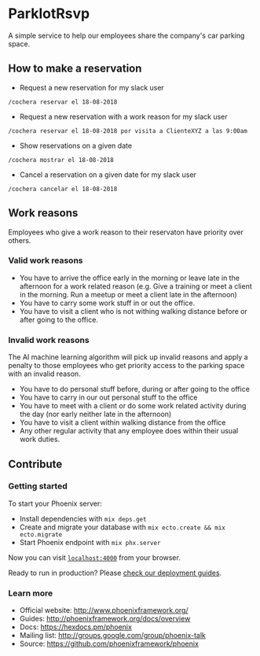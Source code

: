 # ParklotRsvp

A simple service to help our employees share the company's car parking space.

## How to make a reservation

* Request a new reservation for my slack user

`/cochera reservar el 18-08-2018`

* Request a new reservation with a work reason for my slack user

`/cochera reservar el 18-08-2018 por visita a ClienteXYZ a las 9:00am`

* Show reservations on a given date

`/cochera mostrar el 18-08-2018`

* Cancel a reservation on a given date for my slack user

`/cochera cancelar el 18-08-2018`

## Work reasons

Employees who give a work reason to their reservaton have priority over others.

### Valid work reasons

* You have to arrive the office early in the morning or leave late in the afternoon for a work related reason (e.g. Give a training or meet a client in the morning. Run a meetup or meet a client late in the afternoon)
* You have to carry some work stuff in or out the office.
* You have to visit a client who is not withing walking distance before or after going to the office.

### Invalid work reasons

The AI machine learning algorithm will pick up invalid reasons and apply a penalty to those employees who get priority access to the parking space with an invalid reason.

* You have to do personal stuff before, during or after going to the office
* You have to carry in our out personal stuff to the office
* You have to meet with a client or do some work related activity during the day (nor early neither late in the afternoon)
* You have to visit a client within walking distance from the office
* Any other regular activity that any employee does within their usual work duties.

## Contribute

### Getting started

To start your Phoenix server:

  * Install dependencies with `mix deps.get`
  * Create and migrate your database with `mix ecto.create && mix ecto.migrate`
  * Start Phoenix endpoint with `mix phx.server`

Now you can visit [`localhost:4000`](http://localhost:4000) from your browser.

Ready to run in production? Please [check our deployment guides](http://www.phoenixframework.org/docs/deployment).

### Learn more

  * Official website: http://www.phoenixframework.org/
  * Guides: http://phoenixframework.org/docs/overview
  * Docs: https://hexdocs.pm/phoenix
  * Mailing list: http://groups.google.com/group/phoenix-talk
  * Source: https://github.com/phoenixframework/phoenix
